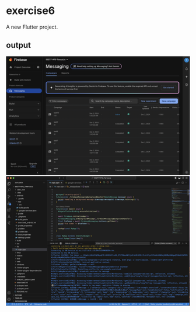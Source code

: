 # exercise6

A new Flutter project.

## output


![alt text](screenshot_firebase.png)
![alt text](screenshot_vscode.png)

